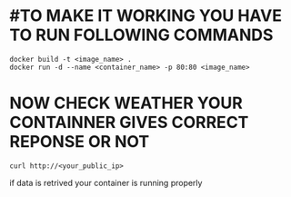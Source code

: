 #TO MAKE IT WORKING YOU HAVE TO RUN FOLLOWING COMMANDS
======================================================


    docker build -t <image_name> . 
    docker run -d --name <container_name> -p 80:80 <image_name>

NOW CHECK WEATHER YOUR CONTAINNER GIVES CORRECT REPONSE OR NOT 
==============================================================

    curl http://<your_public_ip>
  if data is retrived your container is running properly
  
